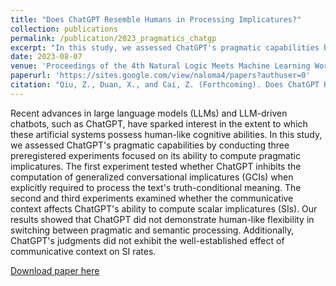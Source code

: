 ```yaml
---
title: "Does ChatGPT Resemble Humans in Processing Implicatures?"
collection: publications
permalink: /publication/2023_pragmatics_chatgp
excerpt: "In this study, we assessed ChatGPT's pragmatic capabilities by conducting three preregistered experiments focused on its ability to compute pragmatic implicatures."
date: 2023-08-07
venue: 'Proceedings of the 4th Natural Logic Meets Machine Learning Workshop (NALOMA 23)'
paperurl: 'https://sites.google.com/view/naloma4/papers?authuser=0'
citation: "Qiu, Z., Duan, X., and Cai, Z. (Forthcoming). Does ChatGPT Resemble Humans in Processing Implicatures? <i> Proceedings of the 4th Natural Logic Meets Machine Learning Workshop (NALOMA 23). Association for Computational Linguistics </i>."
---
```

Recent advances in large language models (LLMs) and LLM-driven chatbots, such as ChatGPT, have sparked interest in the extent to which these artificial systems possess human-like cognitive abilities. In this study, we assessed ChatGPT's pragmatic capabilities by conducting three preregistered experiments focused on its ability to compute pragmatic implicatures. The first experiment tested whether ChatGPT inhibits the computation of generalized conversational implicatures (GCIs) when explicitly required to process the text's truth-conditional meaning. The second and third experiments examined whether the communicative context affects ChatGPT's ability to compute scalar implicatures (SIs). Our results showed that ChatGPT did not demonstrate human-like flexibility in switching between pragmatic and semantic processing. Additionally, ChatGPT's judgments did not exhibit the well-established effect of communicative context on SI rates.

[Download paper here](https://drive.google.com/file/d/1LT-oB-x4TIkqd2epB7LHb6x2fm5lN1DH/view)
